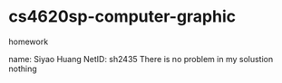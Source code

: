 # cs4620sp-computer-graphic
homework

name: Siyao Huang NetID: sh2435
There is no problem in my solustion
nothing
